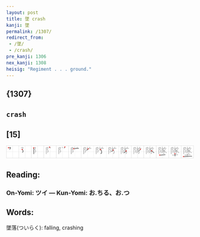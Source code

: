 ```yaml
---
layout: post
title: 墜 crash
kanji: 墜
permalink: /1307/
redirect_from:
 - /墜/
 - /crash/
pre_kanji: 1306
nex_kanji: 1308
heisig: "Regiment . . . ground."
---
```


## {1307}

## `crash`

## [15]

<div class="stroke"><img src="../images/E5A29C.png" /></div>

## Reading:

### On-Yomi: ツイ &mdash; Kun-Yomi: お.ちる、お.つ

## Words:

墜落(ついらく): falling, crashing
